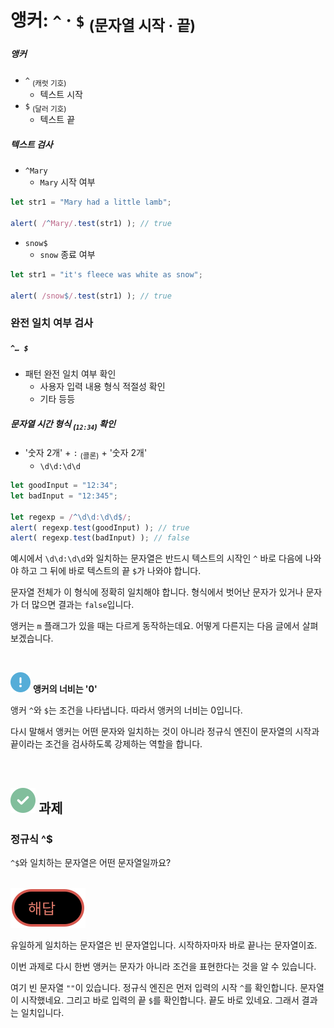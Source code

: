 앵커: `^` · `$` <sub>(문자열 시작 · 끝)</sub>
==========================

##### 앵커
- `^` <sub>(캐럿 기호)</sub>
  - 텍스트 시작
- `$` <sub>(달러 기호)</sub>
  - 텍스트 끝

##### 텍스트 검사
- `^Mary`
  - `Mary` 시작 여부
```javascript
let str1 = "Mary had a little lamb";

alert( /^Mary/.test(str1) ); // true
```
- `snow$`
  - `snow` 종료 여부
```javascript
let str1 = "it's fleece was white as snow";

alert( /snow$/.test(str1) ); // true
```

### 완전 일치 여부 검사

##### `^… $`
- 패턴 완전 일치 여부 확인
  - 사용자 입력 내용 형식 적절성 확인
  - 기타 등등

##### 문자열 시간 형식 <sub>(`12:34`)</sub> 확인
- '숫자 2개' + `:` <sub>(콜론)</sub> + '숫자 2개'
  - `\d\d:\d\d`
```javascript
let goodInput = "12:34";
let badInput = "12:345";

let regexp = /^\d\d:\d\d$/;
alert( regexp.test(goodInput) ); // true
alert( regexp.test(badInput) ); // false
```

예시에서 `\d\d:\d\d`와 일치하는 문자열은 반드시 텍스트의 시작인 `^` 바로 다음에 나와야 하고 그 뒤에 바로 텍스트의 끝 `$`가 나와야 합니다.

문자열 전체가 이 형식에 정확히 일치해야 합니다. 형식에서 벗어난 문자가 있거나 문자가 더 많으면 결과는 `false`입니다.

앵커는 `m` 플래그가 있을 때는 다르게 동작하는데요. 어떻게 다른지는 다음 글에서 살펴보겠습니다.

<br />

<img src="../../images/commons/icons/circle-exclamation-solid.svg" /> **앵커의 너비는 '0'**

앵커 `^`와 `$`는 조건을 나타냅니다. 따라서 앵커의 너비는 0입니다.

다시 말해서 앵커는 어떤 문자와 일치하는 것이 아니라 정규식 엔진이 문자열의 시작과 끝이라는 조건을 검사하도록 강제하는 역할을 합니다.

<br />

## <img src="../../images/commons/icons/circle-check-solid.svg" /> 과제

### 정규식 ^$
`^$`와 일치하는 문자열은 어떤 문자열일까요?

<br />

<img src="../../images/commons/icons/circle-answer.svg" />

유일하게 일치하는 문자열은 빈 문자열입니다. 시작하자마자 바로 끝나는 문자열이죠.

이번 과제로 다시 한번 앵커는 문자가 아니라 조건을 표현한다는 것을 알 수 있습니다.

여기 빈 문자열 `""`이 있습니다. 정규식 엔진은 먼저 입력의 시작 `^`를 확인합니다. 문자열이 시작했네요. 그리고 바로 입력의 끝 `$`를 확인합니다. 끝도 바로 있네요. 그래서 결과는 일치입니다.
